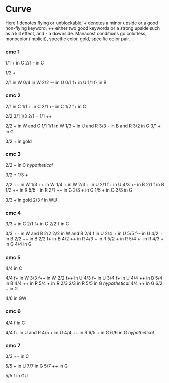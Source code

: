# Curve

Here f denotes flying or unblockable, + denotes a minor upside or a good non-flying keyword, ++ either two good keywords or a strong upside such as a kill effect, and - a downside. Manacost conditions go colorless, monocolor (implicit), specific color, gold, specific color pair.

### cmc 1

1/1 + in C
2/1 - in C

1/2 +

2/1 in W
0/4 in W
2/2 -- in U
0/1 f+ in U
1/1 f- in B

### cmc 2

2/1 in C
1/1 + in C
2/1 +- in C
1/2 f+ in C

2/2
3/1
1/3
2/1 +
1/1 ++

2/2 + in W and G
1/1 1/1 in W
1/3 + in U and R
3/3 - in B and R
3/2 in G
3/1 + in G

3/2 + in gold

### cmc 3

2/2 + in C *hypothetical*

3/2 +
1/3 +

2/2 ++ in W
1/3 ++ in W
1/4 + in W
2/3 + in U
2/1 f+ in U
4/3 +- in B
2/1 f in B
1/2 ++ in R
5/5 - in R
2/1 ++ in G
2/3 + in G
1/5 + in G
3/3 in G

3/3 + in gold
2/3 f in WU

### cmc 4

3/3 + in C
2/1 f+ in C
2/2 f in C

3/3 ++ in W and B
2/2 2/2 in W and B
2/4 f in U
2/4 + in U
5/5 f-- in U
4/2 + in B
2/2 ++ in B
2/2 f+ in B
4/2 ++ in R
4/3 + in R
5/2 + in R
5/4 +- in R
4/3 + in G
4/4 in G

### cmc 5

4/4 in C

4/4 f+ in W
3/3 f++ in W
2/2 f++ in U
4/3 f+ in U
3/4 f+ in U
4/4 ++ in B
5/4 in B
4/4 ++ in R
5/4 + in R
2/3 2/3 in R
5/5 in G *hypothetical*
4/4 ++ in G
6/2 + in G

4/6 in GW

### cmc 6

4/4 f in C

4/4 f+ in U and R
4/5 + in U
4/4 ++ in R
6/5 + in G
6/6 in G *hypothetical*

### cmc 7

3/3 ++ in C

5/5 + in U
7/7 in G
5/7 ++ in G

5/5 f in GU
